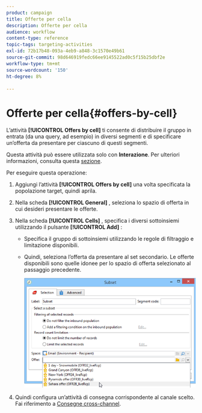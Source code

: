 ```yaml
---
product: campaign
title: Offerte per cella
description: Offerte per cella
audience: workflow
content-type: reference
topic-tags: targeting-activities
exl-id: 72b17b48-093a-4eb9-a848-3c1570e49b61
source-git-commit: 98d646919fedc66ee9145522ad0c5f15b25dbf2e
workflow-type: tm+mt
source-wordcount: '150'
ht-degree: 8%

---
```


# Offerte per cella{#offers-by-cell}

L’attività **[!UICONTROL Offers by cell]** ti consente di distribuire il gruppo in entrata (da una query, ad esempio) in diversi segmenti e di specificare un’offerta da presentare per ciascuno di questi segmenti.

Questa attività può essere utilizzata solo con **Interazione**. Per ulteriori informazioni, consulta questa [sezione](../../interaction/using/about-outbound-channels.md).

Per eseguire questa operazione:

1. Aggiungi l’attività **[!UICONTROL Offers by cell]** una volta specificata la popolazione target, quindi aprila.
1. Nella scheda **[!UICONTROL General]** , seleziona lo spazio di offerta in cui desideri presentare le offerte.
1. Nella scheda **[!UICONTROL Cells]** , specifica i diversi sottoinsiemi utilizzando il pulsante **[!UICONTROL Add]** :

   * Specifica il gruppo di sottoinsiemi utilizzando le regole di filtraggio e limitazione disponibili.
   * Quindi, seleziona l’offerta da presentare al set secondario. Le offerte disponibili sono quelle idonee per lo spazio di offerta selezionato al passaggio precedente.

      ![](assets/int_offer_per_cell1.png)

1. Quindi configura un’attività di consegna corrispondente al canale scelto. Fai riferimento a [Consegne cross-channel](../../workflow/using/cross-channel-deliveries.md).

